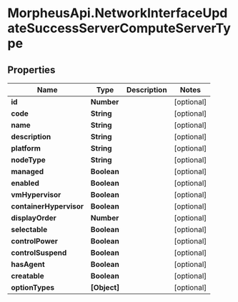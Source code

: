 # MorpheusApi.NetworkInterfaceUpdateSuccessServerComputeServerType

## Properties

Name | Type | Description | Notes
------------ | ------------- | ------------- | -------------
**id** | **Number** |  | [optional] 
**code** | **String** |  | [optional] 
**name** | **String** |  | [optional] 
**description** | **String** |  | [optional] 
**platform** | **String** |  | [optional] 
**nodeType** | **String** |  | [optional] 
**managed** | **Boolean** |  | [optional] 
**enabled** | **Boolean** |  | [optional] 
**vmHypervisor** | **Boolean** |  | [optional] 
**containerHypervisor** | **Boolean** |  | [optional] 
**displayOrder** | **Number** |  | [optional] 
**selectable** | **Boolean** |  | [optional] 
**controlPower** | **Boolean** |  | [optional] 
**controlSuspend** | **Boolean** |  | [optional] 
**hasAgent** | **Boolean** |  | [optional] 
**creatable** | **Boolean** |  | [optional] 
**optionTypes** | **[Object]** |  | [optional] 


